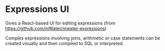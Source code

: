 # Expressions UI

Gives a React-based UI for editing expressions (from <https://github.com/mWater/mwater-expressions>)

Complex expressions involving joins, arithmetic or case statements can be created visually and then compiled to SQL or interpreted.

